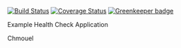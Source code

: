 [![Build Status](https://travis-ci.org/bucharest-gold/nodejs-health-check.svg?branch=master)](https://travis-ci.org/bucharest-gold/nodejs-health-check) [![Coverage Status](https://coveralls.io/repos/github/bucharest-gold/nodejs-health-check/badge.svg?branch=master)](https://coveralls.io/github/bucharest-gold/nodejs-health-check?branch=master) [![Greenkeeper badge](https://badges.greenkeeper.io/bucharest-gold/nodejs-health-check.svg)](https://greenkeeper.io/)

Example Health Check Application

Chmouel 
